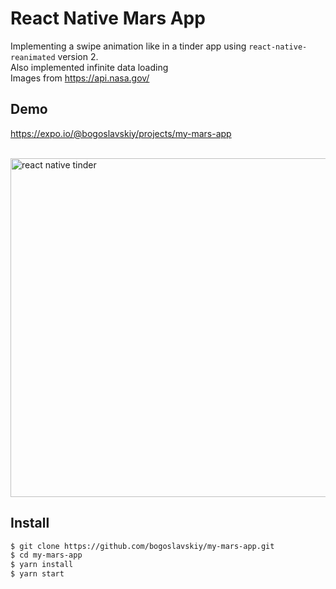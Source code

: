 # React Native Mars App 

Implementing a swipe animation like in a tinder app using `react-native-reanimated` version 2. 
<br>
Also implemented infinite data loading
<br>
Images from https://api.nasa.gov/


## Demo
https://expo.io/@bogoslavskiy/projects/my-mars-app
<br>
<br>
<p>
  <img src="https://user-images.githubusercontent.com/5034713/106399629-eba81f80-642a-11eb-8573-d1ae2509de3f.gif" height="542" alt="react native tinder" />
</p>


## Install 
```bash
$ git clone https://github.com/bogoslavskiy/my-mars-app.git
$ cd my-mars-app
$ yarn install
$ yarn start
```

